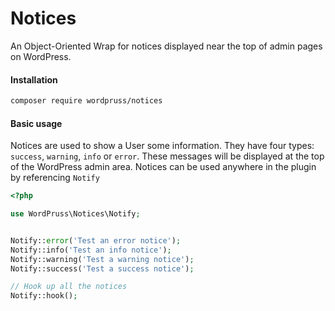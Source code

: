 # Notices
An Object-Oriented Wrap for notices displayed near the top of admin pages on WordPress.

#### Installation
```bash
composer require wordpruss/notices
```

#### Basic usage
Notices are used to show a User some information. They have four types: `success`, `warning`, `info` or `error`. These messages will be displayed at the top of the WordPress admin area. Notices can be used anywhere in the plugin by referencing `Notify`
```php
<?php

use WordPruss\Notices\Notify;


Notify::error('Test an error notice');
Notify::info('Test an info notice');
Notify::warning('Test a warning notice');
Notify::success('Test a success notice');

// Hook up all the notices
Notify::hook();
```
